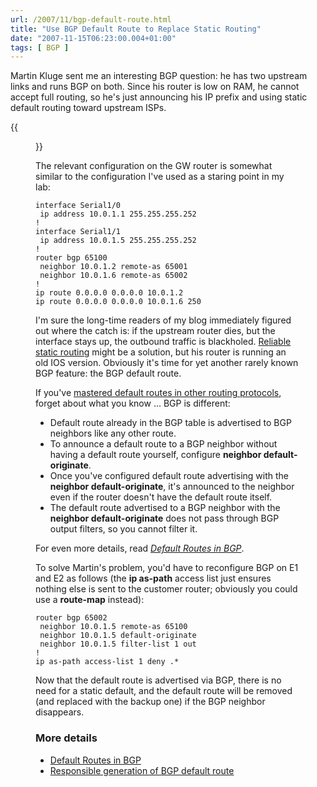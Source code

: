 ```yaml
---
url: /2007/11/bgp-default-route.html
title: "Use BGP Default Route to Replace Static Routing"
date: "2007-11-15T06:23:00.004+01:00"
tags: [ BGP ]
---
```

Martin Kluge sent me an interesting BGP question: he has two upstream links and runs BGP on both. Since his router is low on RAM, he cannot accept full routing, so he's just announcing his IP prefix and using static default routing toward upstream ISPs.

{{<figure src="/2007/11/bgp_1.jpg" caption="Static default routing toward upstream ISP">}}
<!--more-->
The relevant configuration on the GW router is somewhat similar to the configuration I've used as a staring point in my lab:

``` code
interface Serial1/0
 ip address 10.0.1.1 255.255.255.252
!
interface Serial1/1
 ip address 10.0.1.5 255.255.255.252
!
router bgp 65100
 neighbor 10.0.1.2 remote-as 65001
 neighbor 10.0.1.6 remote-as 65002
!
ip route 0.0.0.0 0.0.0.0 10.0.1.2
ip route 0.0.0.0 0.0.0.0 10.0.1.6 250
```

I'm sure the long-time readers of my blog immediately figured out where the catch is: if the upstream router dies, but the interface stays up, the outbound traffic is blackholed. [Reliable static routing](https://blog.ipspace.net/2007/02/reliable-static-routing.html) might be a solution, but his router is running an old IOS version. Obviously it's time for yet another rarely known BGP feature: the BGP default route.

If you've [mastered default routes in other routing protocols](https://blog.ipspace.net/2007/06/inserting-default-route-into-ospf.html), forget about what you know … BGP is different:

-   Default route already in the BGP table is advertised to BGP neighbors like any other route.
-   To announce a default route to a BGP neighbor without having a default route yourself, configure **neighbor default-originate**.
-   Once you've configured default route advertising with the **neighbor default-originate**, it's announced to the neighbor even if the router doesn't have the default route itself.
-   The default route advertised to a BGP neighbor with the **neighbor default-originate** does not pass through BGP output filters, so you cannot filter it.

For even more details, read [_Default Routes in BGP_](https://www.ipspace.net/kb/tag/BGP/Default_Route.html).

To solve Martin's problem, you'd have to reconfigure BGP on E1 and E2 as follows (the **ip as-path** access list just ensures nothing else is sent to the customer router; obviously you could use a **route-map** instead):

``` code
router bgp 65002
 neighbor 10.0.1.5 remote-as 65100
 neighbor 10.0.1.5 default-originate
 neighbor 10.0.1.5 filter-list 1 out
!
ip as-path access-list 1 deny .*
```

Now that the default route is advertised via BGP, there is no need for a static default, and the default route will be removed (and replaced with the backup one) if the BGP neighbor disappears.

### More details

* [Default Routes in BGP](https://www.ipspace.net/kb/tag/BGP/Default_Route.html)
* [Responsible generation of BGP default route](https://blog.ipspace.net/2011/09/responsible-generation-of-bgp-default.html)
